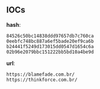
## IOCs

__hash__:

```text
84526c50bc14838ddd97657db7c760ca
0eebfc748bc887a6ef5bade20ef9ca6b
b24441f5249d173015dd0547d1654c6a
02b96e2079bbc151222bb5bd10a4be9d
```
__url__:

```text
https://blamefade.com.br/
https://thinkforce.com.br/
```